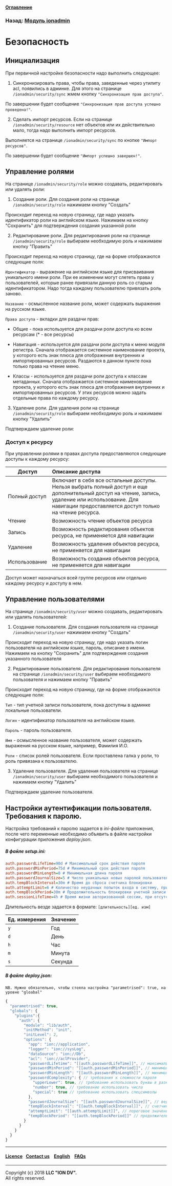 #### [Оглавление](/docs/ru/index.md)

### Назад: [Модуль ionadmin](/docs/ru/3_modules_description/admin.md)

# Безопасность

## Инициализация

При первичной настройке безопасности надо выполнить следующее:

1) Синхронизировать права, чтобы права, заведенные через утилиту acl, появились в админке. Для этого на странице `/ionadmin/security/sync` жмем кнопку `"Синхронизация прав доступа"`.

По завершении будет сообщение `"Синхронизация прав доступа успешно проведена!"`.

2) Сделать импорт ресурсов. Если на странице `/ionadmin/security/resource` нет объектов или их действительно мало, тогда надо выполнить импорт ресурсов.

Выполняется на странице `/ionadmin/security/sync` по кнопке `"Импорт ресурсов"`.

По завершении будет сообщение `"Импорт успешно завершен!"`.

## Управление ролями

На странице `/ionadmin/security/role` можно создавать, редактировать или удалять роли:

1) Создание роли. Для создания роли на странице `/ionadmin/security/role` нажимаем кнопку "Создать"

Происходит переход на новую страницу, где надо указать идентификатор роли на английском языке. Нажимаем на кнопку "Сохранить" для подтверждения создания указанной роли

2) Редактирование роли. Для редактирования роли на странице `/ionadmin/security/role` выбираем необходимую роль и нажимаем кнопку "Править"

Происходит переход на новую страницу, где на форме отображаются следующие поля:

`Идентификатор` - выражение на английском языке для присваивания уникального имени роли. При ее изменении могут слететь права у пользователей, которые ранее привязали данную роль со старым идентификатором. Надо тогда каждому пользователю привязать роль заново.

`Название` - осмысленное название роли, может содержать выражения на русском языке.

`Права доступа` - вкладки для раздачи прав:
- Общие - пока используется для раздачи роли доступа ко всем ресурсам (* - все ресурсы)

- Навигация - используется для раздачи роли доступа к меню модуля регистра. Сначала отображается системное наименование проекта, у которого есть знак плюса для отображения внутренних и импортированных ресурсов. Раздаются в данном пункте пока только права на чтение меню.

- Классы - используется для раздачи роли доступа к классам метаданных. Сначала отображается системное наименование проекта, у которого есть знак плюса для отображения внутренних и импортированных ресурсов. У этих ресурсов можно задать отдельные права по каждому ресурсу.

3) Удаление роли. Для удаления роли на странице `/ionadmin/security/role` выбираем необходимую роль и нажимаем кнопку "Удалить"

Подтверждаем удаление роли:

### Доступ к ресурсу

 При управлении ролями в правах доступа предоставляются следующие доступы к каждому ресурсу:

| Доступ | Описание доступа |
|-----|:-----|
| Полный доступ | Включает в себя все остальные  доступы. Нельзя выбрать полный доступ и еще дополнительный доступ на чтение, запись, удаление или использование. Для навигации предоставляется доступ только на чтение ресурса. |
| Чтение | Возможность чтение объектов ресурса |
| Запись | Возможность редактирования объектов ресурса, не применяется для навигации |
| Удаление | Возможность удаления объектов ресурса, не применяется для навигации |
| Использование | Возможность создания объектов ресурса, не применяется для навигации |

Доступ может назначаться всей группе ресурсов или отдельно каждому ресурсу и доступу в нем.

## Управление пользователями

На странице `/ionadmin/security/user` можно создавать, редактировать или удалять пользователей:

1) Создание пользователя. Для создания пользователя на странице `/ionadmin/security/user` нажимаем кнопку "Создать"

Происходит переход на новую страницу, где надо указать логин пользователя на английском языке, пароль, описание в имени. Нажимаем на кнопку "Сохранить" для подтверждения создания указанного пользователя

2) Редактирование пользователя. Для редактирования пользователя на странице `/ionadmin/security/user` выбираем необходимого пользователя и нажимаем кнопку "Править"

Происходит переход на новую страницу, где на форме отображаются следующие поля:

`Тип` - тип учетной записи пользователя, пока доступны в админке локальные пользователи.

`Логин` - идентификатор пользователя на английском языке.

`Пароль` - пароль пользователя.

`Имя` - осмысленное название пользователя, может содержать выражения на русском языке, например, Фамилия И.О.

`Роли` - список ролей пользователя. Если проставлена галка у роли, то роль привязана к пользователю.

3) Удаление пользователя. Для удаления пользователя на странице `/ionadmin/security/user` выбираем необходимого пользователя и нажимаем кнопку "Удалить"

Подтверждаем удаление пользователя.

## Настройки аутентификации пользователя. Требования к паролю.

Настройка требований к паролю задается в _ini-файле_ приложения, после чего переменные необходимо объявить в файле настройки конфигурации приложения *deploy.json*.

##### В файле setup.ini:
```ini
auth.passwordLifeTime=90d # Максимальный срок действия пароля
auth.passwordMinPeriod=75d # Минимальный срок действия пароля
auth.passwordMinLength=8 # Минимальная длина пароля
auth.passwordJournalSize=5 # Число уникальных новых паролей пользователя до повторного использования старого пароля
auth.tempBlockInterval=30m # Время до сброса счетчика блокировки
auth.attemptLimit=6 # Количество неудачных попыток входа в систему, приводящее к блокировке учетной записи пользователя
auth.tempBlockPeriod=30m # Продолжительность блокировки учетной записи
auth.sessionLifeTime=4h # Время жизни авторизованной сессии, при отсутствии активности

```

Длительность везде задается в формате: `[длительность][ед. изм]`

|Ед. измерения | Значение|
|---|---|
|`y`| Год|
|`d`| День|
|`h`| Час|
|`m` | Минута|
|`s`| Секунда|


##### В файле deploy.json:

```
NB. Нужно обязательно, чтобы стояла настройка "parametrised": true, на уровне "gloabal"
```

```javascript
{
  "parametrised": true,
  "globals": {
    "plugins":{
      "auth": {
        "module": "lib/auth",
        "initMethod": "init",
        "initLevel": 2,
        "options": {
          "app": "ion://application",
          "logger": "ion://sysLog",
          "dataSource": "ion://Db",
          "acl": "ion://aclProvider",
          "passwordLifetime": "[[auth.passwordLifeTime]]", // максимальный срок действия пароля
          "passwordMinPeriod": "[[auth.passwordMinPeriod]]", // минимальный срок действия пароля
          "passwordMinLength": "[[auth.passwordMinLength]]", // минимальная длина пароля
          "passwordComplexity": { // требования к сложности пароля
            "upperLower": true, // требование использовать буквы в разном регистре
            "number": true, // требование использовать числа
            "special": true // требование использовать спецсимволы
          },
          "passwordJournalSize": "[[auth.passwordJournalSize]]", // ведение журнала паролей
          "tempBlockInterval": "[[auth.tempBlockInterval]]", // счетчик блокировки
          "attemptLimit": "[[auth.attemptLimit]]", // пороговое значение блокировки 
          "tempBlockPeriod": "[[auth.tempBlockPeriod]]" // продолжительность блокировки
        }
      }
    }
  }
}
```
--------------------------------------------------------------------------  


 #### [Licence](/LICENSE)&ensp;  [Contact us](https://iondv.ru/index.html) &ensp;  [English](/docs/en/3_modules_description/admin_security.md) &ensp; [FAQs](/faqs.md)  <div><img src="https://mc.iondv.com/watch/local/docs/framework" style="position:absolute; left:-9999px;" height=1 width=1 alt="iondv metrics"></div>         



--------------------------------------------------------------------------  

Copyright (c) 2018 **LLC "ION DV".**   
All rights reserved. 

